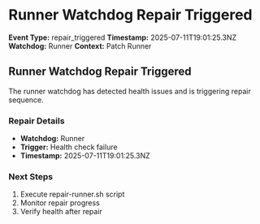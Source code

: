 # Runner Watchdog Repair Triggered

**Event Type:** repair_triggered
**Timestamp:** 2025-07-11T19:01:25.3NZ
**Watchdog:** Runner
**Context:** Patch Runner


## Runner Watchdog Repair Triggered

The runner watchdog has detected health issues and is triggering repair sequence.

### Repair Details
- **Watchdog:** Runner
- **Trigger:** Health check failure
- **Timestamp:** 2025-07-11T19:01:25.3NZ

### Next Steps
1. Execute repair-runner.sh script
2. Monitor repair progress
3. Verify health after repair


